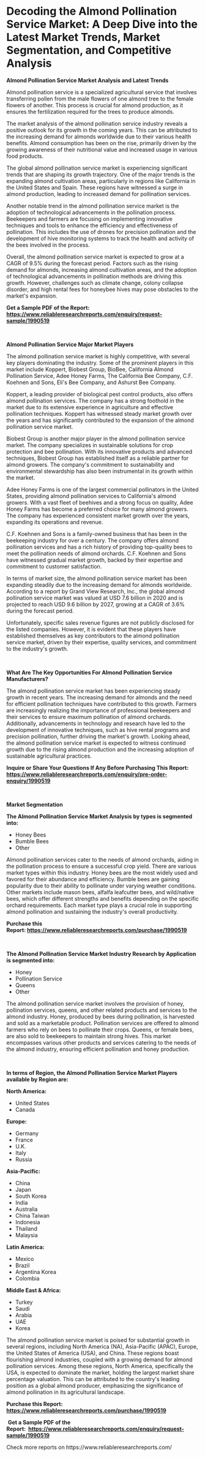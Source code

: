 <p><h1>Decoding the Almond Pollination Service Market: A Deep Dive into the Latest Market Trends, Market Segmentation, and Competitive Analysis</h1></p><p><strong>Almond Pollination Service Market Analysis and Latest Trends</strong></p>
<p><p>Almond pollination service is a specialized agricultural service that involves transferring pollen from the male flowers of one almond tree to the female flowers of another. This process is crucial for almond production, as it ensures the fertilization required for the trees to produce almonds.</p><p>The market analysis of the almond pollination service industry reveals a positive outlook for its growth in the coming years. This can be attributed to the increasing demand for almonds worldwide due to their various health benefits. Almond consumption has been on the rise, primarily driven by the growing awareness of their nutritional value and increased usage in various food products.</p><p>The global almond pollination service market is experiencing significant trends that are shaping its growth trajectory. One of the major trends is the expanding almond cultivation areas, particularly in regions like California in the United States and Spain. These regions have witnessed a surge in almond production, leading to increased demand for pollination services.</p><p>Another notable trend in the almond pollination service market is the adoption of technological advancements in the pollination process. Beekeepers and farmers are focusing on implementing innovative techniques and tools to enhance the efficiency and effectiveness of pollination. This includes the use of drones for precision pollination and the development of hive monitoring systems to track the health and activity of the bees involved in the process.</p><p>Overall, the almond pollination service market is expected to grow at a CAGR of 9.5% during the forecast period. Factors such as the rising demand for almonds, increasing almond cultivation areas, and the adoption of technological advancements in pollination methods are driving this growth. However, challenges such as climate change, colony collapse disorder, and high rental fees for honeybee hives may pose obstacles to the market's expansion.</p></p>
<p><strong>Get a Sample PDF of the Report:&nbsp; <a href="https://www.reliableresearchreports.com/enquiry/request-sample/1990519">https://www.reliableresearchreports.com/enquiry/request-sample/1990519</a></strong></p>
<p>&nbsp;</p>
<p><strong>Almond Pollination Service Major Market Players</strong></p>
<p><p>The almond pollination service market is highly competitive, with several key players dominating the industry. Some of the prominent players in this market include Koppert, Biobest Group, BioBee, California Almond Pollination Service, Adee Honey Farms, The California Bee Company, C.F. Koehnen and Sons, Eli's Bee Company, and Ashurst Bee Company.</p><p>Koppert, a leading provider of biological pest control products, also offers almond pollination services. The company has a strong foothold in the market due to its extensive experience in agriculture and effective pollination techniques. Koppert has witnessed steady market growth over the years and has significantly contributed to the expansion of the almond pollination service market.</p><p>Biobest Group is another major player in the almond pollination service market. The company specializes in sustainable solutions for crop protection and bee pollination. With its innovative products and advanced techniques, Biobest Group has established itself as a reliable partner for almond growers. The company's commitment to sustainability and environmental stewardship has also been instrumental in its growth within the market.</p><p>Adee Honey Farms is one of the largest commercial pollinators in the United States, providing almond pollination services to California's almond growers. With a vast fleet of beehives and a strong focus on quality, Adee Honey Farms has become a preferred choice for many almond growers. The company has experienced consistent market growth over the years, expanding its operations and revenue.</p><p>C.F. Koehnen and Sons is a family-owned business that has been in the beekeeping industry for over a century. The company offers almond pollination services and has a rich history of providing top-quality bees to meet the pollination needs of almond orchards. C.F. Koehnen and Sons have witnessed gradual market growth, backed by their expertise and commitment to customer satisfaction.</p><p>In terms of market size, the almond pollination service market has been expanding steadily due to the increasing demand for almonds worldwide. According to a report by Grand View Research, Inc., the global almond pollination service market was valued at USD 7.6 billion in 2020 and is projected to reach USD 9.6 billion by 2027, growing at a CAGR of 3.6% during the forecast period.</p><p>Unfortunately, specific sales revenue figures are not publicly disclosed for the listed companies. However, it is evident that these players have established themselves as key contributors to the almond pollination service market, driven by their expertise, quality services, and commitment to the industry's growth.</p></p>
<p>&nbsp;</p>
<p><strong>What Are The Key Opportunities For Almond Pollination Service Manufacturers?</strong></p>
<p><p>The almond pollination service market has been experiencing steady growth in recent years. The increasing demand for almonds and the need for efficient pollination techniques have contributed to this growth. Farmers are increasingly realizing the importance of professional beekeepers and their services to ensure maximum pollination of almond orchards. Additionally, advancements in technology and research have led to the development of innovative techniques, such as hive rental programs and precision pollination, further driving the market's growth. Looking ahead, the almond pollination service market is expected to witness continued growth due to the rising almond production and the increasing adoption of sustainable agricultural practices.</p></p>
<p><strong>Inquire or Share Your Questions If Any Before Purchasing This Report: <a href="https://www.reliableresearchreports.com/enquiry/pre-order-enquiry/1990519">https://www.reliableresearchreports.com/enquiry/pre-order-enquiry/1990519</a></strong></p>
<p>&nbsp;</p>
<p><strong>Market Segmentation</strong></p>
<p><strong>The Almond Pollination Service Market Analysis by types is segmented into:</strong></p>
<p><ul><li>Honey Bees</li><li>Bumble Bees</li><li>Other</li></ul></p>
<p><p>Almond pollination services cater to the needs of almond orchards, aiding in the pollination process to ensure a successful crop yield. There are various market types within this industry. Honey bees are the most widely used and favored for their abundance and efficiency. Bumble bees are gaining popularity due to their ability to pollinate under varying weather conditions. Other markets include mason bees, alfalfa leafcutter bees, and wild/native bees, which offer different strengths and benefits depending on the specific orchard requirements. Each market type plays a crucial role in supporting almond pollination and sustaining the industry's overall productivity.</p></p>
<p><strong>Purchase this Report:&nbsp;<a href="https://www.reliableresearchreports.com/purchase/1990519">https://www.reliableresearchreports.com/purchase/1990519</a></strong></p>
<p>&nbsp;</p>
<p><strong>The Almond Pollination Service Market Industry Research by Application is segmented into:</strong></p>
<p><ul><li>Honey</li><li>Pollination Service</li><li>Queens</li><li>Other</li></ul></p>
<p><p>The almond pollination service market involves the provision of honey, pollination services, queens, and other related products and services to the almond industry. Honey, produced by bees during pollination, is harvested and sold as a marketable product. Pollination services are offered to almond farmers who rely on bees to pollinate their crops. Queens, or female bees, are also sold to beekeepers to maintain strong hives. This market encompasses various other products and services catering to the needs of the almond industry, ensuring efficient pollination and honey production.</p></p>
<p>&nbsp;</p>
<p><strong>In terms of Region, the Almond Pollination Service Market Players available by Region are:</strong></p>
<p>
    <p> <strong> North America: </strong>
        <ul>
            <li>United States</li>
            <li>Canada</li>
        </ul>
        </p> 
    <p> <strong> Europe: </strong>
        <ul>
            <li>Germany</li>
            <li>France</li>
            <li>U.K.</li>
            <li>Italy</li>
            <li>Russia</li>
        </ul>
        </p> 
    <p> <strong> Asia-Pacific: </strong>
        <ul>
            <li>China</li>
            <li>Japan</li>
            <li>South Korea</li>
            <li>India</li>
            <li>Australia</li>
            <li>China Taiwan</li>
            <li>Indonesia</li>
            <li>Thailand</li>
            <li>Malaysia</li>
        </ul>
        </p> 
    <p> <strong> Latin America: </strong>
        <ul>
            <li>Mexico</li>
            <li>Brazil</li>
            <li>Argentina Korea</li>
            <li>Colombia</li>
        </ul>
        </p> 
    <p> <strong> Middle East & Africa: </strong>
        <ul>
            <li>Turkey</li>
            <li>Saudi</li>
            <li>Arabia</li>
            <li>UAE</li>
            <li>Korea</li>
        </ul>
    </p>
    </p>
<p><p>The almond pollination service market is poised for substantial growth in several regions, including North America (NA), Asia-Pacific (APAC), Europe, the United States of America (USA), and China. These regions boast flourishing almond industries, coupled with a growing demand for almond pollination services. Among these regions, North America, specifically the USA, is expected to dominate the market, holding the largest market share percentage valuation. This can be attributed to the country's leading position as a global almond producer, emphasizing the significance of almond pollination in its agricultural landscape.</p></p>
<p><strong>Purchase this Report: <a href="https://www.reliableresearchreports.com/purchase/1990519">https://www.reliableresearchreports.com/purchase/1990519</a></strong></p>
<p>&nbsp;<strong>Get a Sample PDF of the Report:&nbsp;&nbsp;<a href="https://www.reliableresearchreports.com/enquiry/request-sample/1990519">https://www.reliableresearchreports.com/enquiry/request-sample/1990519</a></strong></p>
<p><strong></strong></p>
<p>Check more reports on https://www.reliableresearchreports.com/</p>